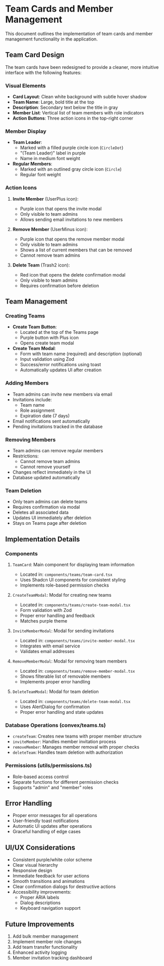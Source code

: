 # Team Cards and Member Management

This document outlines the implementation of team cards and member management functionality in the application.

## Team Card Design

The team cards have been redesigned to provide a cleaner, more intuitive interface with the following features:

### Visual Elements
- **Card Layout**: Clean white background with subtle hover shadow
- **Team Name**: Large, bold title at the top
- **Description**: Secondary text below the title in gray
- **Member List**: Vertical list of team members with role indicators
- **Action Buttons**: Three action icons in the top-right corner

### Member Display
- **Team Leader**: 
  - Marked with a filled purple circle icon (`CircleDot`)
  - "(Team Leader)" label in purple
  - Name in medium font weight
- **Regular Members**: 
  - Marked with an outlined gray circle icon (`Circle`)
  - Regular font weight

### Action Icons
1. **Invite Member** (UserPlus icon):
   - Purple icon that opens the invite modal
   - Only visible to team admins
   - Allows sending email invitations to new members

2. **Remove Member** (UserMinus icon):
   - Purple icon that opens the remove member modal
   - Only visible to team admins
   - Shows a list of current members that can be removed
   - Cannot remove team admins

3. **Delete Team** (Trash2 icon):
   - Red icon that opens the delete confirmation modal
   - Only visible to team admins
   - Requires confirmation before deletion

## Team Management

### Creating Teams
- **Create Team Button**:
  - Located at the top of the Teams page
  - Purple button with Plus icon
  - Opens create team modal
- **Create Team Modal**:
  - Form with team name (required) and description (optional)
  - Input validation using Zod
  - Success/error notifications using toast
  - Automatically updates UI after creation

### Adding Members
- Team admins can invite new members via email
- Invitations include:
  - Team name
  - Role assignment
  - Expiration date (7 days)
- Email notifications sent automatically
- Pending invitations tracked in the database

### Removing Members
- Team admins can remove regular members
- Restrictions:
  - Cannot remove team admins
  - Cannot remove yourself
- Changes reflect immediately in the UI
- Database updated automatically

### Team Deletion
- Only team admins can delete teams
- Requires confirmation via modal
- Deletes all associated data
- Updates UI immediately after deletion
- Stays on Teams page after deletion

## Implementation Details

### Components
1. `TeamCard`: Main component for displaying team information
   - Located in: `components/teams/team-card.tsx`
   - Uses Shadcn UI components for consistent styling
   - Implements role-based permission checks

2. `CreateTeamModal`: Modal for creating new teams
   - Located in: `components/teams/create-team-modal.tsx`
   - Form validation with Zod
   - Proper error handling and feedback
   - Matches purple theme

3. `InviteMemberModal`: Modal for sending invitations
   - Located in: `components/teams/invite-member-modal.tsx`
   - Integrates with email service
   - Validates email addresses

4. `RemoveMemberModal`: Modal for removing team members
   - Located in: `components/teams/remove-member-modal.tsx`
   - Shows filterable list of removable members
   - Implements proper error handling

5. `DeleteTeamModal`: Modal for team deletion
   - Located in: `components/teams/delete-team-modal.tsx`
   - Uses AlertDialog for confirmation
   - Proper error handling and state updates

### Database Operations (convex/teams.ts)
- `createTeam`: Creates new teams with proper member structure
- `inviteMember`: Handles member invitation process
- `removeMember`: Manages member removal with proper checks
- `deleteTeam`: Handles team deletion with authorization

### Permissions (utils/permissions.ts)
- Role-based access control
- Separate functions for different permission checks
- Supports "admin" and "member" roles

## Error Handling
- Proper error messages for all operations
- User-friendly toast notifications
- Automatic UI updates after operations
- Graceful handling of edge cases

## UI/UX Considerations
- Consistent purple/white color scheme
- Clear visual hierarchy
- Responsive design
- Immediate feedback for user actions
- Smooth transitions and animations
- Clear confirmation dialogs for destructive actions
- Accessibility improvements:
  - Proper ARIA labels
  - Dialog descriptions
  - Keyboard navigation support

## Future Improvements
1. Add bulk member management
2. Implement member role changes
3. Add team transfer functionality
4. Enhanced activity logging
5. Member invitation tracking dashboard